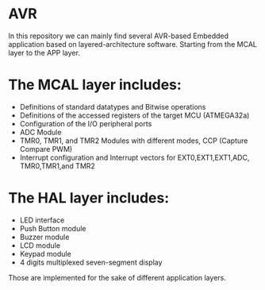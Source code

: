 # AVR

 In this repository we can mainly find several AVR-based Embedded application based on layered-architecture software. Starting from the MCAL layer to the APP layer.
 
 # The MCAL layer includes:
 * Definitions of standard datatypes and Bitwise operations 
 * Definitions of the accessed registers of the target MCU (ATMEGA32a) 
 * Configuration of the I/O peripheral ports 
 * ADC Module 
 * TMR0, TMR1, and TMR2 Modules with different modes, CCP (Capture Compare PWM)
 * Interrupt configuration and Interrupt vectors for EXT0,EXT1,EXT1,ADC, TMR0,TMR1,and TMR2
 
 
 # The HAL layer includes:
 * LED interface 
 * Push Button module 
 * Buzzer module 
 * LCD module 
 * Keypad module 
 * 4 digits multiplexed seven-segment display 

Those are implemented for the sake of different application layers.

 
